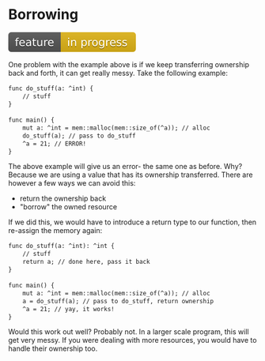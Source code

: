 # Borrowing
![Feature Implemented](Badge_InProgress.svg)

One problem with the example above is if we keep transferring ownership
back and forth, it can get really messy. Take the following example:

```
func do_stuff(a: ^int) {
    // stuff
}

func main() {
    mut a: ^int = mem::malloc(mem::size_of(^a)); // alloc
    do_stuff(a); // pass to do_stuff
    ^a = 21; // ERROR!
}
```

The above example will give us an error- the same one as before. Why? Because
we are using a value that has its ownership transferred. There are however a few
ways we can avoid this:

* return the ownership back
* "borrow" the owned resource

If we did this, we would have to introduce a return type to our function, then
re-assign the memory again:

```
func do_stuff(a: ^int): ^int {
    // stuff
    return a; // done here, pass it back
}

func main() {
    mut a: ^int = mem::malloc(mem::size_of(^a)); // alloc
    a = do_stuff(a); // pass to do_stuff, return ownership
    ^a = 21; // yay, it works!
}
```

Would this work out well? Probably not. In a larger scale program, this will 
get very messy. If you were dealing with more resources, you would have to
handle their ownership too.
